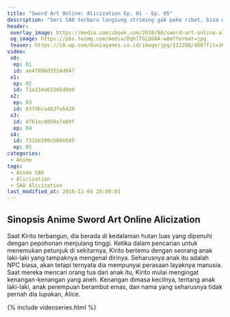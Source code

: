 ```yaml
---
title: "Sword Art Online: Alicization Ep. 01 - Ep. 05"
description: "Seri SAO terbaru langsung striming gak pake ribet, bisa download juga"
header:
 overlay_image: https://media.comicbook.com/2018/08/sword-art-online-alicization-1129100-640x320.jpeg
 og_image: https://pbs.twimg.com/media/DqhlTGLU0AA-w8m?format=jpg
 teaser: https://i0.wp.com/duniagames.co.id/image/jpg/122208/480?fit=360
video:
 x0:
  ep: 01
  id: ae4f89603524d047
 x1:
  ep: 02
  id: 71a134a61566d9e9
 x2:
  ep: 03
  id: 837dbca4b3feb429
 x3:
  id: 4761ec8058a7e09f
  ep: 04
 x4:
  id: 731bb199cb60e585
  ep: 05
categories:
 - Anime
tags:
 - Anime SAO
 - Alicization
 - SAO Alicization
last_modified_at: 2018-11-04 20:00:01
---
```


## Sinopsis Anime Sword Art Online Alicization

Saat Kirito terbangun, dia berada di kedalaman hutan luas yang dipenuhi dengan pepohonan menjulang tinggi. Ketika dalam pencarian untuk menemukan petunjuk di sekitarnya, Kirito bertemu dengan seorang anak laki-laki yang tampaknya mengenal dirinya. Seharusnya anak itu adalah NPC biasa, akan tetapi ternyata dia mempunyai perasaan layaknya manusia. Saat mereka mencari orang tua dari anak itu, Kirito mulai mengingat kenangan-kenangan yang aneh. Kenangan dimasa kecilnya, tentang anak laki-laki, anak perempuan berambut emas, dan nama yang seharusnya tidak pernah dia lupakan, Alice.

{% include videoseries.html %}
